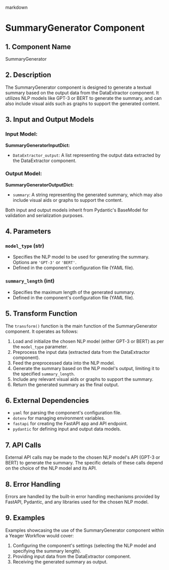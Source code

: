 markdown
# SummaryGenerator Component

## 1. Component Name

SummaryGenerator

## 2. Description

The SummaryGenerator component is designed to generate a textual summary based on the output data from the DataExtractor component. It utilizes NLP models like GPT-3 or BERT to generate the summary, and can also include visual aids such as graphs to support the generated content.

## 3. Input and Output Models

### Input Model:
**SummaryGeneratorInputDict:**
- `DataExtractor_output`: A list representing the output data extracted by the DataExtractor component.

### Output Model:
**SummaryGeneratorOutputDict:**
- `summary`: A string representing the generated summary, which may also include visual aids or graphs to support the content.

Both input and output models inherit from Pydantic's BaseModel for validation and serialization purposes.

## 4. Parameters

### `model_type` (str)
- Specifies the NLP model to be used for generating the summary. Options are `'GPT-3'` or `'BERT'`.
- Defined in the component's configuration file (YAML file).

### `summary_length` (int)
- Specifies the maximum length of the generated summary.
- Defined in the component's configuration file (YAML file).

## 5. Transform Function

The `transform()` function is the main function of the SummaryGenerator component. It operates as follows:

1. Load and initialize the chosen NLP model (either GPT-3 or BERT) as per the `model_type` parameter.
2. Preprocess the input data (extracted data from the DataExtractor component).
3. Feed the preprocessed data into the NLP model.
4. Generate the summary based on the NLP model's output, limiting it to the specified `summary_length`.
5. Include any relevant visual aids or graphs to support the summary.
6. Return the generated summary as the final output.

## 6. External Dependencies

- `yaml` for parsing the component's configuration file.
- `dotenv` for managing environment variables.
- `fastapi` for creating the FastAPI app and API endpoint.
- `pydantic` for defining input and output data models.

## 7. API Calls

External API calls may be made to the chosen NLP model's API (GPT-3 or BERT) to generate the summary. The specific details of these calls depend on the choice of the NLP model and its API.

## 8. Error Handling

Errors are handled by the built-in error handling mechanisms provided by FastAPI, Pydantic, and any libraries used for the chosen NLP model.

## 9. Examples

Examples showcasing the use of the SummaryGenerator component within a Yeager Workflow would cover:

1. Configuring the component's settings (selecting the NLP model and specifying the summary length).
2. Providing input data from the DataExtractor component.
3. Receiving the generated summary as output.

